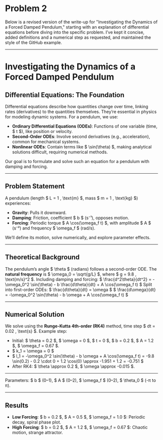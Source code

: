 # Problem 2

Below is a revised version of the write-up for "Investigating the Dynamics of a Forced Damped Pendulum," starting with an explanation of differential equations before diving into the specific problem. I’ve kept it concise, added definitions and a numerical step as requested, and maintained the style of the GitHub example.

---

# Investigating the Dynamics of a Forced Damped Pendulum

## Differential Equations: The Foundation
Differential equations describe how quantities change over time, linking rates (derivatives) to the quantities themselves. They’re essential in physics for modeling dynamic systems. For a pendulum, we use:
- **Ordinary Differential Equations (ODEs)**: Functions of one variable (time, $ t $), like position or velocity.
- **Second-Order ODEs**: Involve second derivatives (e.g., acceleration), common for mechanical systems.
- **Nonlinear ODEs**: Contain terms like $ \sin(\theta) $, making analytical solutions difficult, requiring numerical methods.

Our goal is to formulate and solve such an equation for a pendulum with damping and forcing.

---

## Problem Statement
A pendulum (length $ L = 1 \, \text{m} $, mass $ m = 1 \, \text{kg} $) experiences:
- **Gravity**: Pulls it downward.
- **Damping**: Friction, coefficient $ b $ (s⁻¹), opposes motion.
- **Forcing**: Periodic torque $ A \cos(\omega_f t) $, with amplitude $ A $ (s⁻²) and frequency $ \omega_f $ (rad/s).

We’ll define its motion, solve numerically, and explore parameter effects.

---

## Theoretical Background
The pendulum’s angle $ \theta $ (radians) follows a second-order ODE. The **natural frequency** is $ \omega_0 = \sqrt{g/L} $, where $ g = 9.8 \, \text{m/s}^2 $. Including damping and forcing:
$
\frac{d^2\theta}{dt^2} = -\omega_0^2 \sin(\theta) - b \frac{d\theta}{dt} + A \cos(\omega_f t)
$
Split into first-order ODEs:
$
\frac{d\theta}{dt} = \omega
$
$
\frac{d\omega}{dt} = -\omega_0^2 \sin(\theta) - b \omega + A \cos(\omega_f t)
$

---

## Numerical Solution
We solve using the **Runge-Kutta 4th-order (RK4)** method, time step $ dt = 0.02 \, \text{s} $. Example step:
- Initial: $ \theta = 0.2 $, $ \omega = 0 $, $ t = 0 $, $ b = 0.2 $, $ A = 1.2 $, $ \omega_f = 0.67 $.
- $ k_1 = \omega = 0 $
- $ l_1 = -\omega_0^2 \sin(\theta) - b \omega + A \cos(\omega_f t) = -9.8 \sin(0.2) - 0.2 \cdot 0 + 1.2 \cos(0) \approx -1.951 + 1.2 = -0.751 $
- After RK4: $ \theta \approx 0.2 $, $ \omega \approx -0.015 $.

---


Parameters: $ b $ (0–1), $ A $ (0–2), $ \omega_f $ (0–2), $ \theta_0 $ (-π to π).

---

## Results
- **Low Forcing**: $ b = 0.2 $, $ A = 0.5 $, $ \omega_f = 1.0 $: Periodic decay, spiral phase plot.
- **High Forcing**: $ b = 0.2 $, $ A = 1.2 $, $ \omega_f = 0.67 $: Chaotic motion, strange attractor.





